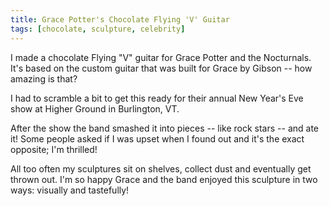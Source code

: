```yaml
---
title: Grace Potter's Chocolate Flying 'V' Guitar
tags: [chocolate, sculpture, celebrity]
---
```


I made a chocolate Flying "V" guitar for Grace Potter and the Nocturnals. It's based on the custom guitar that was built for Grace by Gibson -- how amazing is that?

I had to scramble a bit to get this ready for their annual New Year's Eve show at Higher Ground in Burlington, VT.

After the show the band smashed it into pieces -- like rock stars -- and ate it! Some people asked if I was upset when I found out and it's the exact opposite; I'm thrilled!

All too often my sculptures sit on shelves, collect dust and eventually get thrown out. I'm so happy Grace and the band enjoyed this sculpture in two ways: visually and tastefully!